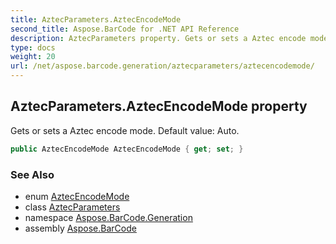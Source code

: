 ```yaml
---
title: AztecParameters.AztecEncodeMode
second_title: Aspose.BarCode for .NET API Reference
description: AztecParameters property. Gets or sets a Aztec encode mode. Default value Auto
type: docs
weight: 20
url: /net/aspose.barcode.generation/aztecparameters/aztecencodemode/
---
```

## AztecParameters.AztecEncodeMode property

Gets or sets a Aztec encode mode. Default value: Auto.

```csharp
public AztecEncodeMode AztecEncodeMode { get; set; }
```

### See Also

* enum [AztecEncodeMode](../../aztecencodemode/)
* class [AztecParameters](../)
* namespace [Aspose.BarCode.Generation](../../aztecparameters/)
* assembly [Aspose.BarCode](../../../)


